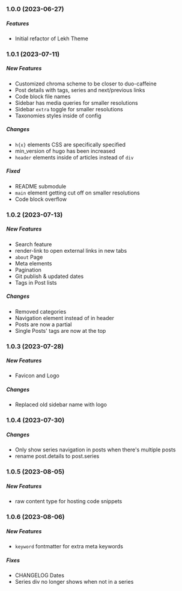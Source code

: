 ### 1.0.0 (2023-06-27)

##### Features
* Initial refactor of Lekh Theme

### 1.0.1 (2023-07-11)

##### New Features
* Customized chroma scheme to be closer to duo-caffeine
* Post details with tags, series and next/previous links
* Code block file names
* Sidebar has media queries for smaller resolutions
* Sidebar `extra` toggle for smaller resolutions
* Taxonomies styles inside of config

##### Changes
* `h{x}` elements CSS are specifically specified
* min_version of hugo has been increased
* `header` elements inside of articles instead of `div`

##### Fixed
* README submodule
* `main` element getting cut off on smaller resolutions
* Code block overflow
 
### 1.0.2 (2023-07-13)

##### New Features
* Search feature
* render-link to open external links in new tabs
* `about` Page
* Meta elements
* Pagination
* Git publish & updated dates
* Tags in Post lists

##### Changes
* Removed categories
* Navigation element instead of in header
* Posts are now a partial
* Single Posts' tags are now at the top

### 1.0.3 (2023-07-28)

##### New Features
* Favicon and Logo

##### Changes
* Replaced old sidebar name with logo

### 1.0.4 (2023-07-30)

##### Changes
* Only show series navigation in posts when there's multiple posts
* rename post.details to post.series

### 1.0.5 (2023-08-05)

##### New Features
* raw content type for hosting code snippets

### 1.0.6 (2023-08-06)

##### New Features
* `keyword` fontmatter for extra meta keywords

##### Fixes
* CHANGELOG Dates
* Series div no longer shows when not in a series
